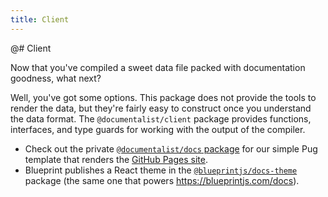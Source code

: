 ```yaml
---
title: Client
---
```


@# Client

Now that you've compiled a sweet data file packed with documentation goodness, what next?

Well, you've got some options. This package does not provide the tools to render the data, but they're fairly easy to construct once you understand the data format. The `@documentalist/client` package provides functions, interfaces, and type guards for working with the output of the compiler.

- Check out the private [`@documentalist/docs` package](https://github.com/palantir/documentalist/tree/develop/packages/docs) for our simple Pug template that renders the [GitHub Pages site](http://palantir.github.io/documentalist).
- Blueprint publishes a React theme in the [`@blueprintjs/docs-theme`](https://www.npmjs.com/package/@blueprintjs/docs-theme) package (the same one that powers https://blueprintjs.com/docs).
